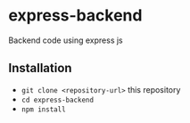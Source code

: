 # express-backend
Backend code using express js

## Installation

* `git clone <repository-url>` this repository
* `cd express-backend`
* `npm install`
